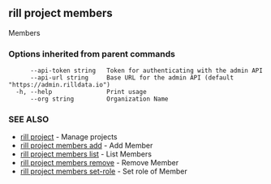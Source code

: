 ## rill project members

Members

### Options inherited from parent commands

```
      --api-token string   Token for authenticating with the admin API
      --api-url string     Base URL for the admin API (default "https://admin.rilldata.io")
  -h, --help               Print usage
      --org string         Organization Name
```

### SEE ALSO

* [rill project](../project.md)	 - Manage projects
* [rill project members add](add.md)	 - Add Member
* [rill project members list](list.md)	 - List Members
* [rill project members remove](remove.md)	 - Remove Member
* [rill project members set-role](set-role.md)	 - Set role of Member


